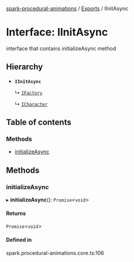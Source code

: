 [spark-procedural-animations](../README.md) / [Exports](../modules.md) / IInitAsync

# Interface: IInitAsync

interface that contains initializeAsync method

## Hierarchy

- **`IInitAsync`**

  ↳ [`IFactory`](IFactory.md)

  ↳ [`ICharacter`](ICharacter.md)

## Table of contents

### Methods

- [initializeAsync](IInitAsync.md#initializeasync)

## Methods

### initializeAsync

▸ **initializeAsync**(): `Promise`<`void`\>

#### Returns

`Promise`<`void`\>

#### Defined in

spark.procedural-animations.core.ts:106
